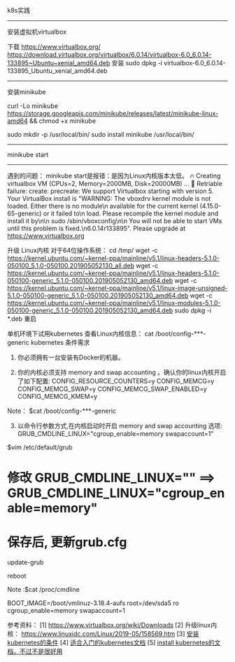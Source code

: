 
k8s实践

---
安装虚拟机virtualbox

下载
https://www.virtualbox.org/
https://download.virtualbox.org/virtualbox/6.0.14/virtualbox-6.0_6.0.14-133895~Ubuntu~xenial_amd64.deb
安装
sudo dpkg -i virtualbox-6.0_6.0.14-133895_Ubuntu_xenial_amd64.deb

---

安装minikube

curl -Lo minikube https://storage.googleapis.com/minikube/releases/latest/minikube-linux-amd64 && chmod +x minikube

sudo mkdir -p /usr/local/bin/
sudo install minikube /usr/local/bin/

---

minikube start


---
遇到的问题：
minikube start是报错：是因为Linux内核版本太低。
🔥  Creating virtualbox VM (CPUs=2, Memory=2000MB, Disk=20000MB) ...
🔄  Retriable failure: create: precreate: We support Virtualbox starting with version 5. Your VirtualBox install is "WARNING: The vboxdrv kernel module is not loaded. Either there is no module\n         available for the current kernel (4.15.0-65-generic) or it failed to\n         load. Please recompile the kernel module and install it by\n\n           sudo /sbin/vboxconfig\n\n         You will not be able to start VMs until this problem is fixed.\n6.0.14r133895". Please upgrade at https://www.virtualbox.org

升级 Linux内核
对于64位操作系统：
cd /tmp/
wget -c https://kernel.ubuntu.com/~kernel-ppa/mainline/v5.1/linux-headers-5.1.0-050100_5.1.0-050100.201905052130_all.deb
wget -c https://kernel.ubuntu.com/~kernel-ppa/mainline/v5.1/linux-headers-5.1.0-050100-generic_5.1.0-050100.201905052130_amd64.deb
wget -c https://kernel.ubuntu.com/~kernel-ppa/mainline/v5.1/linux-image-unsigned-5.1.0-050100-generic_5.1.0-050100.201905052130_amd64.deb
wget -c https://kernel.ubuntu.com/~kernel-ppa/mainline/v5.1/linux-modules-5.1.0-050100-generic_5.1.0-050100.201905052130_amd64.deb
sudo dpkg -i *.deb
重启



单机环境下试用kubernetes
查看Linux内核信息：
cat /boot/config-***-generic
kubernetes 条件需求
1. 你必须拥有一台安装有Docker的机器。

2. 你的内核必须支持 memory and swap accounting 。确认你的linux内核开启了如下配置:
CONFIG_RESOURCE_COUNTERS=y
CONFIG_MEMCG=y
CONFIG_MEMCG_SWAP=y
CONFIG_MEMCG_SWAP_ENABLED=y
CONFIG_MEMCG_KMEM=y

Note： $cat /boot/config-***-generic

3. 以命令行参数方式,在内核启动时开启 memory and swap accounting 选项:
GRUB_CMDLINE_LINUX="cgroup_enable=memory swapaccount=1"

$vim /etc/default/grub

# 修改 GRUB_CMDLINE_LINUX="" ==> GRUB_CMDLINE_LINUX="cgroup_enable=memory"

# 保存后, 更新grub.cfg

update-grub

reboot

Note :$cat /proc/cmdline

  BOOT_IMAGE=/boot/vmlinuz-3.18.4-aufs root=/dev/sda5 ro cgroup_enable=memory swapaccount=1



参考资料：
[1] https://www.virtualbox.org/wiki/Downloads
[2] 升级linux内核： https://www.linuxidc.com/Linux/2019-05/158569.htm
[3] [安装kubernetes的条件](https://www.cnblogs.com/zhangeamon/p/5197655.html)
[4] [适合入门的kubernetes文档](https://www.kubernetes.org.cn/doc-5)
[5] [install kubernetes的文档，不过不是很好用](https://matthewpalmer.net/kubernetes-app-developer/articles/install-kubernetes-ubuntu-tutorial.html)
